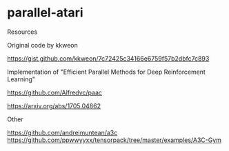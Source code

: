 # parallel-atari

Resources

Original code by kkweon

https://gist.github.com/kkweon/7c72425c34166e6759f57b2dbfc7c893

Implementation of "Efficient Parallel Methods for Deep Reinforcement Learning"

https://github.com/Alfredvc/paac

https://arxiv.org/abs/1705.04862

Other

https://github.com/andreimuntean/a3c
https://github.com/ppwwyyxx/tensorpack/tree/master/examples/A3C-Gym


